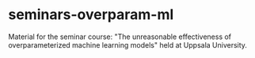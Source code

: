 # seminars-overparam-ml
Material for the seminar course: "The unreasonable effectiveness of overparameterized machine learning models" held at Uppsala University.
